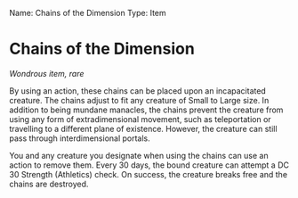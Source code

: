 Name: Chains of the Dimension
Type: Item

# Chains of the Dimension
_Wondrous item, rare_

By using an action, these chains can be placed upon an incapacitated creature. The chains adjust to fit any creature of Small to Large size. In addition to being mundane manacles, the chains prevent the creature from using any form of extradimensional movement, such as teleportation or travelling to a different plane of existence. However, the creature can still pass through interdimensional portals.

You and any creature you designate when using the chains can use an action to remove them. Every 30 days, the bound creature can attempt a DC 30 Strength (Athletics) check. On success, the creature breaks free and the chains are destroyed.